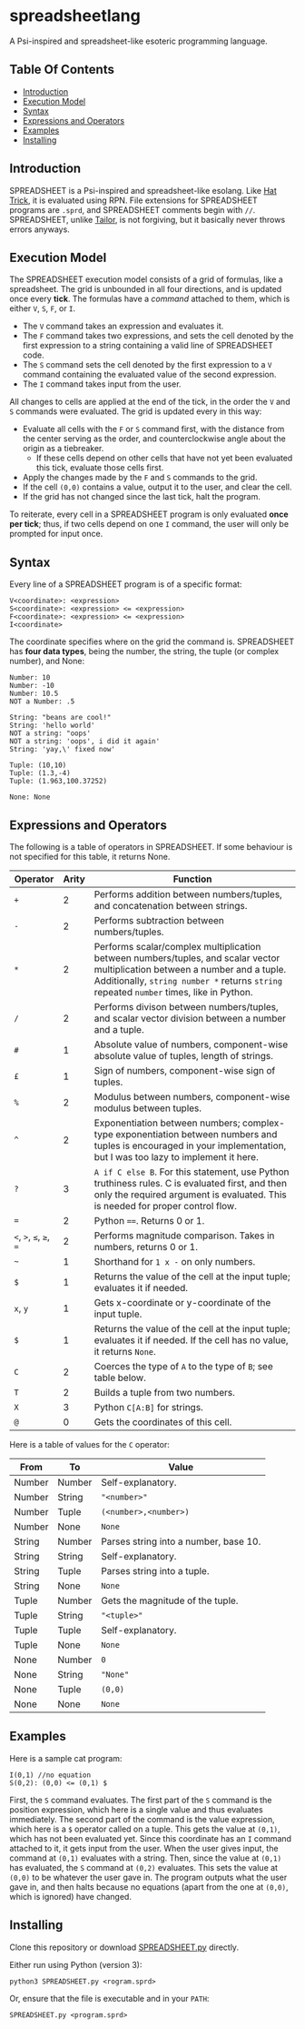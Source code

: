 # spreadsheetlang
A Psi-inspired and spreadsheet-like esoteric programming language.

## Table Of Contents

* [Introduction](https://github.com/wompking/spreadsheetlang/#introduction)
* [Execution Model](https://github.com/wompking/spreadsheetlang/#execution-model)
* [Syntax](https://github.com/wompking/spreadsheetlang/#syntax)
* [Expressions and Operators](https://github.com/wompking/spreadsheetlang/#expressions-and-operators)
* [Examples](https://github.com/wompking/spreadsheetlang/#examples)
* [Installing](https://github.com/wompking/spreadsheetlang/#installing)

## Introduction
SPREADSHEET is a Psi-inspired and spreadsheet-like esolang. Like [Hat Trick](https://github.com/wompking/tailorlang), it is evaluated using RPN. File extensions for SPREADSHEET programs are `.sprd`, and SPREADSHEET comments begin with `//`. SPREADSHEET, unlike [Tailor](https://github.com/wompking/tailorlang), is not forgiving, but it basically never throws errors anyways.

## Execution Model
The SPREADSHEET execution model consists of a grid of formulas, like a spreadsheet. The grid is unbounded in all four directions, and is updated once every **tick**.
The formulas have a *command* attached to them, which is either `V`, `S`, `F`, or `I`.
* The `V` command takes an expression and evaluates it. 
* The `F` command takes two expressions, and sets the cell denoted by the first expression to a string containing a valid line of SPREADSHEET code.
* The `S` command sets the cell denoted by the first expression to a `V` command containing the evaluated value of the second expression.
* The `I` command takes input from the user.

All changes to cells are applied at the end of the tick, in the order the `V` and `S` commands were evaluated.
The grid is updated every in this way:

* Evaluate all cells with the `F` or `S` command first, with the distance from the center serving as the order, and counterclockwise angle about the origin as a tiebreaker.
  * If these cells depend on other cells that have not yet been evaluated this tick, evaluate those cells first.
* Apply the changes made by the `F` and `S` commands to the grid.
* If the cell `(0,0)` contains a value, output it to the user, and clear the cell.
* If the grid has not changed since the last tick, halt the program.

To reiterate, every cell in a SPREADSHEET program is only evaluated **once per tick**; thus, if two cells depend on one `I` command, the user will only be prompted for input once.
## Syntax
Every line of a SPREADSHEET program is of a specific format:

```
V<coordinate>: <expression>
S<coordinate>: <expression> <= <expression>
F<coordinate>: <expression> <= <expression>
I<coordinate>
```
The coordinate specifies where on the grid the command is.
SPREADSHEET has **four data types**, being the number, the string, the tuple (or complex number), and None:
```
Number: 10
Number: -10
Number: 10.5
NOT a Number: .5

String: "beans are cool!"
String: 'hello world'
NOT a string: "oops'
NOT a string: 'oops', i did it again'
String: 'yay,\' fixed now'

Tuple: (10,10)
Tuple: (1.3,-4)
Tuple: (1.963,100.37252)

None: None
```

## Expressions and Operators

The following is a table of operators in SPREADSHEET. If some behaviour is not specified for this table, it returns None.

| Operator | Arity | Function |
|----------|-------|----------|
| `+` | 2 | Performs addition between numbers/tuples, and concatenation between strings. |
| `-` | 2 | Performs subtraction between numbers/tuples. |
| `*` | 2 | Performs scalar/complex multiplication between numbers/tuples, and scalar vector multiplication between a number and a tuple. Additionally, `string number *` returns `string` repeated `number` times, like in Python. |
| `/` | 2 | Performs divison between numbers/tuples, and scalar vector division between a number and a tuple. |
| `#` | 1 | Absolute value of numbers, component-wise absolute value of tuples, length of strings. |
| `£` | 1 | Sign of numbers, component-wise sign of tuples. |
| `%` | 2 | Modulus between numbers, component-wise modulus between tuples. |
| `^` | 2 | Exponentiation between numbers; complex-type exponentiation between numbers and tuples is encouraged in your implementation, but I was too lazy to implement it here. |
| `?` | 3 | `A if C else B`. For this statement, use Python truthiness rules. C is evaluated first, and then only the required argument is evaluated. This is needed for proper control flow. |
| `=` | 2 | Python `==`. Returns 0 or 1. |
| `<`, `>`, `≤`, `≥`, `=` | 2 | Performs magnitude comparison. Takes in numbers, returns 0 or 1. |
| `~` | 1 | Shorthand for `1 x -` on only numbers. |
| `$` | 1 | Returns the value of the cell at the input tuple; evaluates it if needed. |
| `x`, `y` | 1 | Gets x-coordinate or y-coordinate of the input tuple. |
| `$` | 1 | Returns the value of the cell at the input tuple; evaluates it if needed. If the cell has no value, it returns `None`. |
| `C` | 2 | Coerces the type of `A` to the type of `B`; see table below. |
| `T` | 2 | Builds a tuple from two numbers. |
| `X` | 3 | Python `C[A:B]` for strings. |
| `@` | 0 | Gets the coordinates of this cell. |

Here is a table of values for the `C` operator:

| From | To | Value |
|----------|-------|----------|
| Number | Number | Self-explanatory. |
| Number | String | `"<number>"` |
| Number | Tuple | `(<number>,<number>)` |
| Number | None | `None` |
| String | Number | Parses string into a number, base 10. |
| String | String | Self-explanatory. |
| String | Tuple | Parses string into a tuple. |
| String | None | `None` |
| Tuple | Number | Gets the magnitude of the tuple. |
| Tuple | String | `"<tuple>"` |
| Tuple | Tuple | Self-explanatory. |
| Tuple | None | `None` |
| None | Number | `0` |
| None | String | `"None"` |
| None | Tuple | `(0,0)` |
| None | None | `None` |

## Examples

Here is a sample cat program:

```
I(0,1) //no equation
S(0,2): (0,0) <= (0,1) $
```

First, the `S` command evaluates. The first part of the `S` command is the position expression, which here is a single value and thus evaluates immediately. The second part of the command is the value expression, which here is a `$` operator called on a tuple. This gets the value at `(0,1)`, which has not been evaluated yet. Since this coordinate has an `I` command attached to it, it gets input from the user. When the user gives input, the command at `(0,1)` evaluates with a string. Then, since the value at `(0,1)` has evaluated, the `S` command at `(0,2)` evaluates. This sets the value at `(0,0)` to be whatever the user gave in. The program outputs what the user gave in, and then halts because no equations (apart from the one at `(0,0)`, which is ignored) have changed.

## Installing

Clone this repository or download [SPREADSHEET.py](https://raw.githubusercontent.com/wompking/spreadsheetlang/master/SPREADSHEET.py) directly.

Either run using Python (version 3):

```
python3 SPREADSHEET.py <rogram.sprd>
```

Or, ensure that the file is executable and in your `PATH`:

```
SPREADSHEET.py <program.sprd>
```
